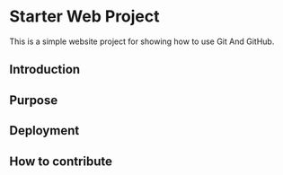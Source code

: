 # Starter Web Project
This is a simple website project for showing how to use Git And GitHub.

## Introduction

## Purpose

## Deployment

## How to contribute
